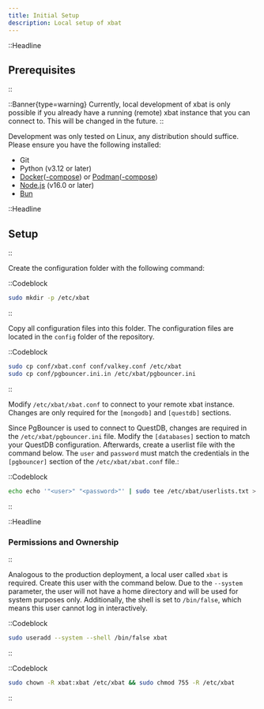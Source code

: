 ```yaml
---
title: Initial Setup
description: Local setup of xbat
---
```


::Headline

## Prerequisites

::

::Banner{type=warning}
Currently, local development of xbat is only possible if you already have a running (remote) xbat instance that you can connect to. This will be changed in the future.
::

Development was only tested on Linux, any distribution should suffice. Please ensure you have the following installed:

-   Git
-   Python (v3.12 or later)
-   [Docker](https://docs.docker.com/engine/install/)([-compose](https://docs.docker.com/desktop/setup/install/linux/)) or [Podman](https://podman.io/docs/installation#installing-on-linux)([-compose](https://github.com/containers/podman-compose?tab=readme-ov-file#installation))
-   [Node.js](https://nodejs.org/en/download) (v16.0 or later)
-   [Bun](https://bun.sh/docs/installation)

::Headline

## Setup

::

Create the configuration folder with the following command:

::Codeblock

```bash
sudo mkdir -p /etc/xbat
```

::

Copy all configuration files into this folder. The configuration files are located in the `config` folder of the repository.

::Codeblock

```bash
sudo cp conf/xbat.conf conf/valkey.conf /etc/xbat
sudo cp conf/pgbouncer.ini.in /etc/xbat/pgbouncer.ini
```

::

Modify `/etc/xbat/xbat.conf` to connect to your remote xbat instance. Changes are only required for the `[mongodb]` and `[questdb]` sections.

Since PgBouncer is used to connect to QuestDB, changes are required in the `/etc/xbat/pgbouncer.ini` file. Modify the `[databases]` section to match your QuestDB configuration. Afterwards, create a userlist file with the command below. The `user` and `password` must match the credentials in the `[pgbouncer]` section of the `/etc/xbat/xbat.conf` file.:

::Codeblock

```bash
echo echo '"<user>" "<password>"' | sudo tee /etc/xbat/userlists.txt > /dev/null
```

::

::Headline

### Permissions and Ownership

::

Analogous to the production deployment, a local user called `xbat` is required. Create this user with the command below. Due to the `--system` parameter, the user will not have a home directory and will be used for system purposes only. Additionally, the shell is set to `/bin/false`, which means this user cannot log in interactively.

::Codeblock

```bash
sudo useradd --system --shell /bin/false xbat
```

::

::Codeblock

```bash
sudo chown -R xbat:xbat /etc/xbat && sudo chmod 755 -R /etc/xbat
```

::
